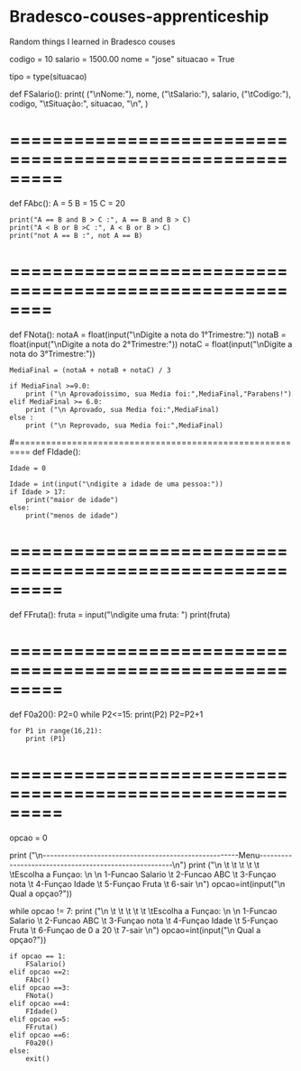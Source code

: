 # Bradesco-couses-apprenticeship
Random things I learned in Bradesco couses

codigo = 10
salario = 1500.00
nome = "jose"
situacao = True

tipo = type(situacao)

def FSalario():
    print(
    ("\nNome:"),
    nome,
    ("\tSalario:"),
    salario,
    ("\tCodigo:"),
    codigo,
    "\tSituação:",
    situacao,
    "\n",
)


# =========================================================
def FAbc():
    A = 5
    B = 15
    C = 20

    print("A == B and B > C :", A == B and B > C)
    print("A < B or B >C :", A < B or B > C)
    print("not A == B :", not A == B)


# ========================================================
def FNota():
    notaA = float(input("\nDigite a nota do 1°Trimestre:"))
    notaB = float(input("\nDigite a nota do 2°Trimestre:"))
    notaC = float(input("\nDigite a nota do 3°Trimestre:"))

    MediaFinal = (notaA + notaB + notaC) / 3

    if MediaFinal >=9.0: 
        print ("\n Aprovadoissimo, sua Media foi:",MediaFinal,"Parabens!")
    elif MediaFinal >= 6.0:
        print ("\n Aprovado, sua Media foi:",MediaFinal)
    else :
        print ("\n Reprovado, sua Media foi:",MediaFinal)


#=========================================================
def FIdade():

    Idade = 0

    Idade = int(input("\ndigite a idade de uma pessoa:"))
    if Idade > 17:
        print("maior de idade")
    else:
        print("menos de idade")


# =========================================================
def FFruta():
    fruta = input("\ndigite uma fruta: ")
    print(fruta)


# =========================================================
def F0a20():
    P2=0
    while P2<=15:
        print(P2)
        P2=P2+1 

    for P1 in range(16,21):
        print (P1)
 

# =========================================================
opcao = 0
    
print ("\n------------------------------------------------------Menu------------------------------------------------------\n")
print ("\n  \t \t \t \t \t \tEscolha a Funçao: \n \n 1-Funcao Salario \t 2-Funcao ABC \t 3-Funçao nota \t 4-Funçao Idade \t 5-Funçao Fruta \t 6-sair \n")
opcao=int(input("\n Qual a opçao?"))

while opcao != 7:
    print ("\n  \t \t \t \t \t \tEscolha a Funçao: \n \n 1-Funcao Salario \t 2-Funcao ABC \t 3-Funçao nota \t 4-Funçao Idade \t 5-Funçao Fruta \t 6-Funçao de 0 a 20 \t 7-sair \n")
    opcao=int(input("\n Qual a opçao?"))

    if opcao == 1:
        FSalario()
    elif opcao ==2:
        FAbc()
    elif opcao ==3:
        FNota()
    elif opcao ==4:
        FIdade()
    elif opcao ==5:
        FFruta()
    elif opcao ==6:
        F0a20()
    else:
        exit()

